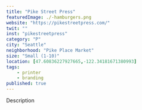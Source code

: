 ```yaml
---
title: "Pike Street Press"
featuredImage: ./-hamburgers.png
website: "https://pikestreetpress.com/"
twit: ""
inst: "pikestreetpress"
category: "P"
city: "Seattle"
neighborhood: "Pike Place Market"
size: "Small (1-10)"
location: [47.60836227927665,-122.34181671380993]
tags:
    - printer
    - branding
published: true
---
```


Description

